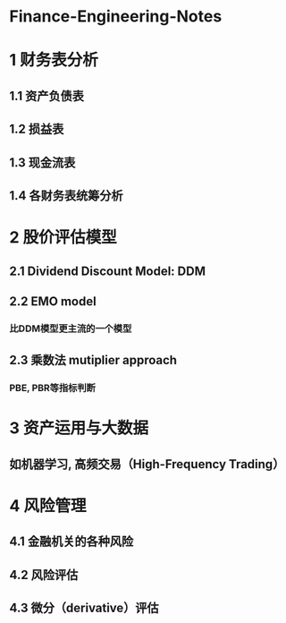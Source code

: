# Finance-Engineering-Notes




# 1 财务表分析
## 1.1 资产负债表
###

## 1.2 损益表
###

## 1.3 现金流表
###

## 1.4 各财务表统筹分析
###

# 2 股价评估模型
## 2.1 Dividend Discount Model: DDM
### 

## 2.2 EMO model
### 比DDM模型更主流的一个模型

## 2.3 乘数法 mutiplier approach
### PBE, PBR等指标判断

# 3 资产运用与大数据
## 如机器学习, 高频交易（High-Frequency Trading）

# 4 风险管理
## 4.1 金融机关的各种风险
###

## 4.2 风险评估
###

## 4.3 微分（derivative）评估
###




